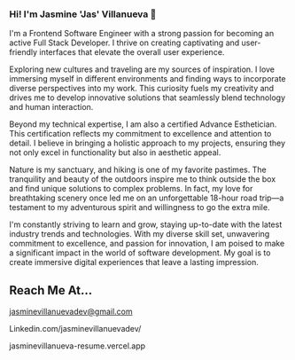 ### Hi! I'm Jasmine 'Jas' Villanueva 🖤 

I'm a Frontend Software Engineer with a strong passion for becoming an active Full Stack Developer. I thrive on creating captivating and user-friendly interfaces that elevate the overall user experience.

Exploring new cultures and traveling are my sources of inspiration. I love immersing myself in different environments and finding ways to incorporate diverse perspectives into my work. This curiosity fuels my creativity and drives me to develop innovative solutions that seamlessly blend technology and human interaction.

Beyond my technical expertise, I am also a certified Advance Esthetician. This certification reflects my commitment to excellence and attention to detail. I believe in bringing a holistic approach to my projects, ensuring they not only excel in functionality but also in aesthetic appeal.

Nature is my sanctuary, and hiking is one of my favorite pastimes. The tranquility and beauty of the outdoors inspire me to think outside the box and find unique solutions to complex problems. In fact, my love for breathtaking scenery once led me on an unforgettable 18-hour road trip—a testament to my adventurous spirit and willingness to go the extra mile.

I'm constantly striving to learn and grow, staying up-to-date with the latest industry trends and technologies. With my diverse skill set, unwavering commitment to excellence, and passion for innovation, I am poised to make a significant impact in the world of software development. My goal is to create immersive digital experiences that leave a lasting impression.


## Reach Me At...
jasminevillanuevadev@gmail.com

Linkedin.com/jasminevillanuevadev/

jasminevillanueva-resume.vercel.app

